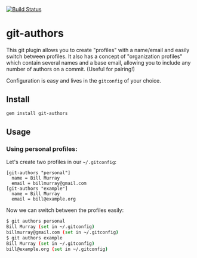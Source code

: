 [![Build Status](https://travis-ci.org/chasetopher/git-authors.svg?branch=master)](https://travis-ci.org/chasetopher/git-authors)

# git-authors

This git plugin allows you to create "profiles" with a name/email and easily switch between profiles.
It also has a concept of "organization profiles" which contain several names and a base email, allowing you to include any number of authors on a commit. (Useful for pairing!)

Configuration is easy and lives in the `gitconfig` of your choice.

## Install

```bash
gem install git-authors
```

## Usage

### Using personal profiles:

Let's create two profiles in our `~/.gitconfig`:

```
[git-authors "personal"]
  name = Bill Murray
  email = billmurray@gmail.com
[git-authors "example"]
  name = Bill Murray
  email = bill@example.org
```

Now we can switch between the profiles easily:

```bash
$ git authors personal
Bill Murray (set in ~/.gitconfig)
billmurray@gmail.com (set in ~/.gitconfig)
$ git authors example
Bill Murray (set in ~/.gitconfig)
bill@example.org (set in ~/.gitconfig)
```
